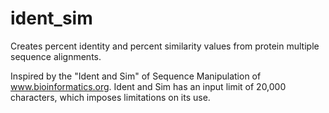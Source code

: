 # ident_sim
Creates percent identity and percent similarity values from protein multiple sequence alignments.

Inspired by the "Ident and Sim" of Sequence Manipulation of www.bioinformatics.org. Ident and Sim has an input limit of 20,000 characters, which imposes limitations on its use.
